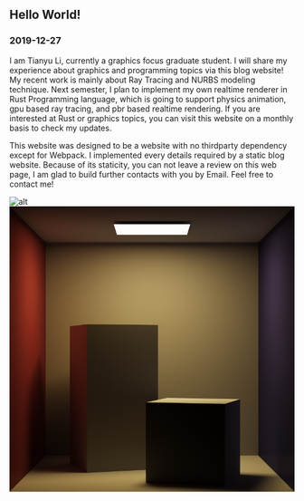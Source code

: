 ## Hello World!
### 2019-12-27
I am Tianyu Li, currently a graphics focus graduate student. I will share my experience about graphics and programming topics via this blog website! My recent work is mainly about Ray Tracing and NURBS modeling technique. Next semester, I plan to implement my own realtime renderer in Rust Programming language, which is going to support physics animation, gpu based ray tracing, and pbr based realtime rendering. If you are interested at Rust or graphics topics, you can visit this website on a monthly basis to check my updates. 

This website was designed to be a website with no thirdparty dependency except for Webpack. I implemented every details required by a static blog website. Because of its staticity, you can not leave a review on this web page, I am glad to build further contacts with you by Email. Feel free to contact me!

![alt](https://github.com/WeakKnight/weakknight.github.io/raw/master/assets/rtanimation.gif "Animation") 
![alt](https://github.com/WeakKnight/weakknight.github.io/raw/master/assets/pthighssp.png "Cornell Box") 